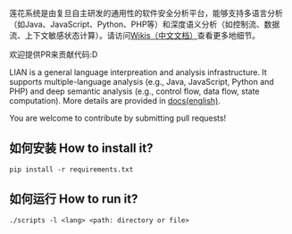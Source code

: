 莲花系统是由复旦自主研发的通用性的软件安全分析平台，能够支持多语言分析（如Java、JavaScript、Python、PHP等）和深度语义分析（如控制流、数据流、上下文敏感状态计算）。请访问[Wikis（中文文档）](https://gitee.com/fdu-ssr/lian/wikis)查看更多地细节。

欢迎提供PR来贡献代码:D

LIAN is a general language interpreation and analysis infrastructure. It supports multiple-language analysis (e.g., Java, JavaScript, Python and PHP) and deep semantic analysis (e.g., control flow, data flow, state computation). More details are provided in [docs(english)](https://yang-guangliang.github.io/lian).

You are welcome to contribute by submitting pull requests!

## 如何安装 How to install it?

```
pip install -r requirements.txt
```

## 如何运行 How to run it?

```
./scripts -l <lang> <path: directory or file>
```

